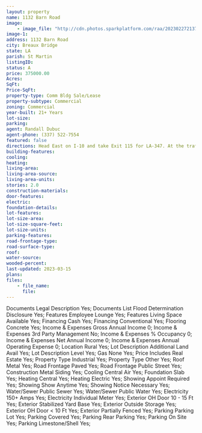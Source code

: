 ```yaml
---
layout: property
name: 1132 Barn Road
image:
    - image_file: "http://cdn.photos.sparkplatform.com/raa/20230227213710030008000000.jpg"
image-1:
address: 1132 Barn Road
city: Breaux Bridge
state: LA
parish: St Martin
listingID: 
status: A
price: 375000.00
Acres: 
SqFt: 
Price-SqFt: 
property-type: Comm Bldg Sale/Lease
property-subtype: Commercial
zoning: Commercial
year-built: 21+ Years
lot-size: 
parking: 
agent: Randall Dubuc
agent-phone: (337) 522-7554
featured: false
directions: Head East on I-10 and take Exit 115 for LA-347. At the traffic circle take 3rd exit onto LA-347. At the second traffic circle take the 1st exit and stay on LA-347. Turn right onto N Barn Rd Destination on the right.
building-features: 
cooling: 
heating: 
living-area: 
living-area-source: 
living-area-units: 
stories: 2.0
construction-materials: 
door-features: 
electric: 
foundation-details: 
lot-features: 
lot-size-area: 
lot-size-square-feet: 
lot-size-units: 
parking-features: 
road-frontage-type: 
road-surface-type: 
roof: 
water-source: 
wooded-percent: 
last-updated: 2023-03-15
plans: 
files:
    - file_name:
      file:
---
```

Documents	Legal Description	Yes;
Documents List	Flood Determination Disclosure	Yes;
Features	Employee Lounge	Yes;
Features	Living Space Available	Yes;
Financing	Cash	Yes;
Financing	Conventional	Yes;
Flooring	Concrete	Yes;
Income & Expenses	Gross Annual Income	0;
Income & Expenses	3rd Party Management	No;
Income & Expenses	% Occupancy	0;
Income & Expenses	Net Annual Income	0;
Income & Expenses	Annual Operating Expense	0;
Location	Rural	Yes;
Lot Description	Additional Land Avail	Yes;
Lot Description	Level	Yes;
Gas	None	Yes;
Price Includes	Real Estate	Yes;
Property Type	Industrial	Yes;
Property Type	Other	Yes;
Roof	Metal	Yes;
Road Frontage	Paved	Yes;
Road Frontage	Public Street	Yes;
Construction	Metal Siding	Yes;
Cooling	Central Air	Yes;
Foundation	Slab	Yes;
Heating	Central	Yes;
Heating	Electric	Yes;
Showing	Appoint Required	Yes;
Showing	Show Anytime	Yes;
Showing	Notice Necessary	Yes;
Water/Sewer	Public Sewer	Yes;
Water/Sewer	Public Water	Yes;
Electricity	150+ Amps	Yes;
Electricity	Individual Meter	Yes;
Exterior	OH Door 10 - 15 Ft	Yes;
Exterior	Stabilized Yard Base	Yes;
Exterior	Outside Storage	Yes;
Exterior	OH Door < 10 Ft	Yes;
Exterior	Partially Fenced	Yes;
Parking	Parking Lot	Yes;
Parking	Covered	Yes;
Parking	Rear Parking	Yes;
Parking	On Site	Yes;
Parking	Limestone/Shell	Yes;

